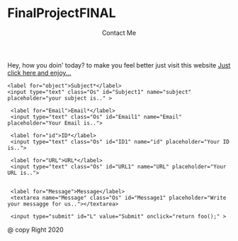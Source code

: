 # FinalProjectFINAL<!DOCTYPE html>
<html lang="en">
<meta name="viewport" content="width=device-width, initial-scale=1.0">
<head>
<title>Final project</title>
<link href="FinalProject.CSS" rel="stylesheet">
</head>
<body>
 <header class="C1" >Contact Me</header>
<div class="Containor">

<p class="o">Hey, how you doin' today? to make you feel better just visit this website
  <a href="https://osamaosb.github.io/FinalProjectB/" > Just click here and enjoy...</a>
</p>

    <label for="object">Subject*</label>
    <input type="text" class="Os" id="Subject1" name="subject" placeholder="your subject is.." >

     <label for="Email">Email*</label>
     <input type="text" class="Os" id="Email1" name="Email" placeholder="Your Email is..">

     <label for="id">ID*</label>
     <input type="text" class="Os" id="ID1" name="id" placeholder="Your ID is..">

     <label for="URL">URL*</label>
     <input type="text" class="Os" id="URL1" name="URL" placeholder="Your URL is..">


     <label for="Message">Message</label>
     <textarea name="Message" class="Os" id="Message1" placeholder="Write your messagge for us.."></textarea>

     <input type="submit" id="L" value="Submit" onclick="return foo();" >
<script type="text/javascript">
function foo() {




  var s="hi", n=2;
  var x1 = document.getElementById("Subject1").value;
  var x2 = document.getElementById("Email1").value;
  var x3 = document.getElementById("ID1").value;
  var x4 = document.getElementById("URL1").value;
  var x5 = document.getElementById("Message1").value;
  var x6 = x1.toString();
  var x7 = x2.toString();
  var x8 = x3.toString();
  var x9 = x4.toString();
  var x10 = x5.toString();


/*  if (Number (document.getElementById("Subject1").value) === "NaN"){

    alert("What the Fuck");
  }*/

   if (x1 == "")  alert("The Subject field is empty!");
   if (x2 == "") {
       var F1 = "empty" ;
      alert("The Email field is empty!");
    }
   if (x3 == "")  alert("The ID field is empty!");
   if (x4 == "")  {
 var F2 = "empty" ;
     alert("The URL field is empty!");
}
   if (x5 == "")  alert("The Message field is empty!");
var l1 = x1.length;
var l2 = x2.length;
var l3 = x3.length;
var l4 = x4.length;
var l5 = x5.length;

var sum1=0;
var sum2=0;
var sum3=0;

for (i = 0 ; i< l1 ;  i++){
   if (x6[i]==0 || x6[i]==1 ||x6[i]==2 ||x6[i]==3 ||x6[i]==4 ||x6[i]==5 ||x6[i]==6 ||x6[i]==7 ||x6[i]==8 ||x6[i]==9 ){

     sum1 = sum1 +1;
   }
 }
   if (sum1 >0  ) {alert ("Subject field is NOT a string, please enter a valid string");}

   for (i = 0 ; i< l5 ;  i++){
      if (x10[i]==0 || x10[i]==1 ||x10[i]==2 ||x10[i]==3 ||x10[i]==4 ||x10[i]==5 ||x10[i]==6 ||x10[i]==7 ||x10[i]==8 ||x10[i]==9 ){

        sum2 = sum2 +1;
      }
    }
      if (sum2 >0  ) { alert ("Message field is NOT a string, please enter a valid string");}


for (i =0 ; i<l3 ; i++){
   if ( x8[i] !=0 && x8[i]!=1 && x8[i]!=2 && x8[i]!=3 && x8[i]!=4 && x8[i]!=5 && x8[i]!=6 && x8[i]!=7 && x8[i]!=8 && x8[i]!=9 && x3 != "") {
     sum3 = sum3 +1 ;
   }
}

if (sum3 > 0){
     alert ("ID field is NOT a Number, please enter a valid Number");
   }


var pos = x7.search("@");
var EMAIL = x7.slice(pos, l2);
if (F1!="empty"){
alert(EMAIL);
}
   var US = l4-10
   var USERNAME = x9.slice(0, US);
   if (F2!="empty"){
     alert( USERNAME);
}
}

</script>




</div>

<footer class="C1">@ copy Right 2020</footer>
</body>
